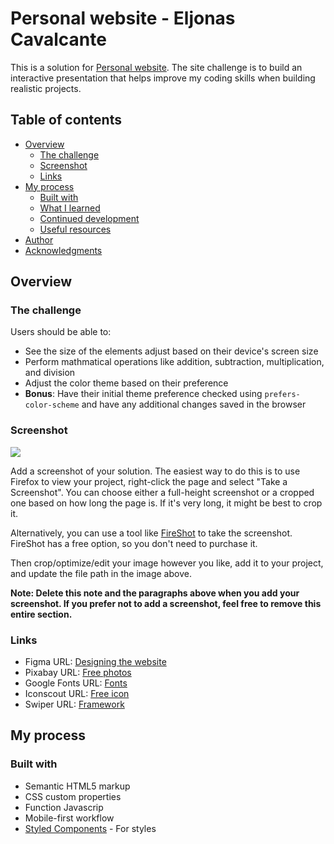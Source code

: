 # Personal website - Eljonas Cavalcante

This is a solution for [Personal website](https://www.frontendmentor.io/challenges/calculator-app-9lteq5N29). The  site challenge is to build an interactive presentation that helps improve my coding skills when building realistic projects.



## Table of contents

- [Overview](#overview)
  - [The challenge](#the-challenge)
  - [Screenshot](#screenshot)
  - [Links](#links)
- [My process](#my-process)
  - [Built with](#built-with)
  - [What I learned](#what-i-learned)
  - [Continued development](#continued-development)
  - [Useful resources](#useful-resources)
- [Author](#author)
- [Acknowledgments](#acknowledgments)


## Overview

### The challenge

Users should be able to:

- See the size of the elements adjust based on their device's screen size
- Perform mathmatical operations like addition, subtraction, multiplication, and division
- Adjust the color theme based on their preference
- **Bonus**: Have their initial theme preference checked using `prefers-color-scheme` and have any additional changes saved in the browser

### Screenshot

![](./screenshot.jpg)

Add a screenshot of your solution. The easiest way to do this is to use Firefox to view your project, right-click the page and select "Take a Screenshot". You can choose either a full-height screenshot or a cropped one based on how long the page is. If it's very long, it might be best to crop it.

Alternatively, you can use a tool like [FireShot](https://getfireshot.com/) to take the screenshot. FireShot has a free option, so you don't need to purchase it. 

Then crop/optimize/edit your image however you like, add it to your project, and update the file path in the image above.

**Note: Delete this note and the paragraphs above when you add your screenshot. If you prefer not to add a screenshot, feel free to remove this entire section.**

### Links

- Figma URL: [Designing the website](https://www.figma.com/)
- Pixabay URL: [Free photos](https://pixabay.com/pt/)
- Google Fonts URL: [Fonts](https://fonts.google.com/)
- Iconscout URL: [Free icon](https://your-live-site-url.com)
- Swiper URL: [Framework](https://swiperjs.com/)

## My process

### Built with

- Semantic HTML5 markup
- CSS custom properties
- Function Javascrip
- Mobile-first workflow
- [Styled Components](https://styled-components.com/) - For styles



